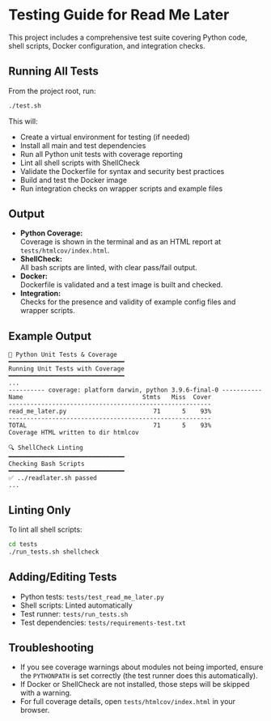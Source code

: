 # Testing Guide for Read Me Later

This project includes a comprehensive test suite covering Python code, shell scripts, Docker configuration, and integration checks.

## Running All Tests

From the project root, run:

```bash
./test.sh
```

This will:
- Create a virtual environment for testing (if needed)
- Install all main and test dependencies
- Run all Python unit tests with coverage reporting
- Lint all shell scripts with ShellCheck
- Validate the Dockerfile for syntax and security best practices
- Build and test the Docker image
- Run integration checks on wrapper scripts and example files

## Output

- **Python Coverage:**  
  Coverage is shown in the terminal and as an HTML report at `tests/htmlcov/index.html`.
- **ShellCheck:**  
  All bash scripts are linted, with clear pass/fail output.
- **Docker:**  
  Dockerfile is validated and a test image is built and checked.
- **Integration:**  
  Checks for the presence and validity of example config files and wrapper scripts.

## Example Output

```text
🐍 Python Unit Tests & Coverage
━━━━━━━━━━━━━━━━━━━━━━━━━━━━━━━━
Running Unit Tests with Coverage
━━━━━━━━━━━━━━━━━━━━━━━━━━━━━━━━
...
---------- coverage: platform darwin, python 3.9.6-final-0 -----------
Name                                 Stmts   Miss  Cover
--------------------------------------------------------
read_me_later.py                        71      5    93%
--------------------------------------------------------
TOTAL                                   71      5    93%
Coverage HTML written to dir htmlcov

🔍 ShellCheck Linting
━━━━━━━━━━━━━━━━━━━━━━━━━━━━━━━━
Checking Bash Scripts
━━━━━━━━━━━━━━━━━━━━━━━━━━━━━━━━
✅ ../readlater.sh passed
...
```

## Linting Only

To lint all shell scripts:

```bash
cd tests
./run_tests.sh shellcheck
```

## Adding/Editing Tests

- Python tests: `tests/test_read_me_later.py`
- Shell scripts: Linted automatically
- Test runner: `tests/run_tests.sh`
- Test dependencies: `tests/requirements-test.txt`

## Troubleshooting

- If you see coverage warnings about modules not being imported, ensure the `PYTHONPATH` is set correctly (the test runner does this automatically).
- If Docker or ShellCheck are not installed, those steps will be skipped with a warning.
- For full coverage details, open `tests/htmlcov/index.html` in your browser. 
